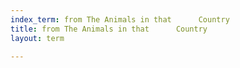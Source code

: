 ```yaml
---
index_term: from The Animals in that      Country
title: from The Animals in that      Country
layout: term

---
```

